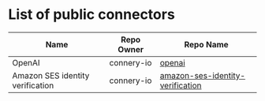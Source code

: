 # List of public connectors

| Name                             | Repo Owner | Repo Name                                                                                          |
| -------------------------------- | ---------- | -------------------------------------------------------------------------------------------------- |
| OpenAI                           | connery-io | [openai](https://github.com/connery-io/openai)                                                     |
| Amazon SES identity verification | connery-io | [amazon-ses-identity-verification](https://github.com/connery-io/amazon-ses-identity-verification) |
